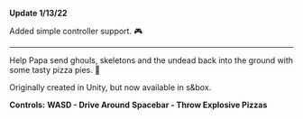 **Update 1/13/22**

Added simple controller support. 🎮

-------------------

Help Papa send ghouls, skeletons and the undead back into the ground with some tasty pizza pies. 🍕

Originally created in Unity, but now available in s&box.

**Controls:**
**WASD - Drive Around**
**Spacebar - Throw Explosive Pizzas**